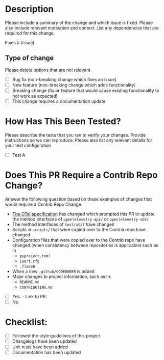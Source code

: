 # Description

Please include a summary of the change and which issue is fixed. Please also include relevant motivation and context. List any dependencies that are required for this change.

Fixes # (issue)

## Type of change


Please delete options that are not relevant.

- [ ] Bug fix (non-breaking change which fixes an issue)
- [ ] New feature (non-breaking change which adds functionality)
- [ ] Breaking change (fix or feature that would cause existing functionality to not work as expected)
- [ ] This change requires a documentation update

# How Has This Been Tested?

Please describe the tests that you ran to verify your changes. Provide instructions so we can reproduce. Please also list any relevant details for your test configuration

- [ ] Test A

# Does This PR Require a Contrib Repo Change?

Answer the following question based on these examples of changes that would require a Contrib Repo Change:
- [The OTel specification](https://github.com/open-telemetry/opentelemetry-specification) has changed which prompted this PR to update the method interfaces of `opentelemetry-api/` or `opentelemetry-sdk/`
- The method interfaces of `test/util` have changed
- Scripts in `scripts/` that were copied over to the Contrib repo have changed
- Configuration files that were copied over to the Contrib repo have changed (when consistency between repositories is applicable) such as in
    - `pyproject.toml`
    - `isort.cfg`
    - `.flake8`
- When a new `.github/CODEOWNER` is added
- Major changes to project information, such as in:
    - `README.md`
    - `CONTRIBUTING.md`

- [ ] Yes. - Link to PR: 
- [ ] No.

# Checklist:

- [ ] Followed the style guidelines of this project
- [ ] Changelogs have been updated
- [ ] Unit tests have been added
- [ ] Documentation has been updated
